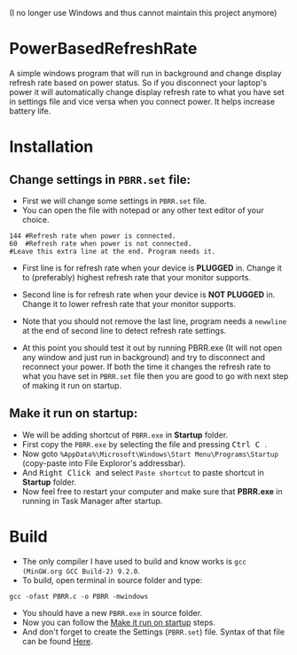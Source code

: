 (I no longer use Windows and thus cannot maintain this project anymore)

# PowerBasedRefreshRate
A simple windows program that will run in background and change display refresh rate based on power status. So if you disconnect your laptop's power it will automatically change display refresh rate to what you have set in settings file and vice versa when you connect power. It helps increase battery life.


# Installation
## Change settings in `PBRR.set` file:
* First we will change some settings in ``PBRR.set`` file.
* You can open the file with notepad or any other text editor of your choice.
```
144 #Refresh rate when power is connected.
60  #Refresh rate when power is not connected.
#Leave this extra line at the end. Program needs it.
```
* First line is for refresh rate when your device is **PLUGGED** in. Change it to (preferably) highest refresh rate that your monitor supports.
* Second line is for refresh rate when your device is **NOT PLUGGED** in. Change it to lower refresh rate that your monitor supports.
* Note that you should not remove the last line, program needs a ``newwline`` at the end of second line to detect refresh rate settings.

* At this point you should test it out by running PBRR.exe (It will not open any window and just run in background) and try to disconnect and reconnect your power. If both the time it changes the refresh rate to what you have set in ``PBRR.set`` file then you are good to go with next step of making it run on startup.

## Make it run on startup:
* We will be adding shortcut of ``PBRR.exe`` in **Startup** folder.
* First copy the ``PBRR.exe`` by selecting the file and pressing <kbd> Ctrl C </kbd>.
* Now goto ``%AppData%\Microsoft\Windows\Start Menu\Programs\Startup`` (copy-paste into File Exploror's addressbar).
* And <kbd> Right Click </kbd> and select ``Paste shortcut`` to paste shortcut in **Startup** folder.
* Now feel free to restart your computer and make sure that **PBRR.exe** in running in Task Manager after startup.


# Build
* The only compiler I have used to build and know works is ``gcc (MinGW.org GCC Build-2) 9.2.0``.
* To build, open terminal in source folder and type:
```
gcc -ofast PBRR.c -o PBRR -mwindows
```
* You should have a new ``PBRR.exe`` in source folder.
* Now you can follow the [Make it run on startup](#make-it-run-on-startup) steps.
* And don't forget to create the Settings (``PBRR.set``) file. Syntax of that file can be found [Here](#change-settings-in-pbrrset-file).
